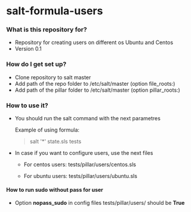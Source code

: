 # salt-formula-users

### What is this repository for? ###

* Repository for creating users on different os Ubuntu and Centos
* Version 0.1


### How do I get set up? ###

* Clone repository to salt master
* Add path of the repo folder to /etc/salt/master (option file_roots:)
* Add path of the pillar folder to /etc/salt/master (option pillar_roots:)

### How to use it? ###

* You should run the salt command with the next parametres

  Example of using formula:

  > salt '*' state.sls tests

* In case if you want to configure users, use the next files

  - For centos users: tests/pillar/users/centos.sls

  - For ubuntu users: tests/pillar/users/ubuntu.sls

#### How to run sudo without pass for user ####

 - Option **nopass_sudo** in config files tests/pillar/users/ should be **True**


